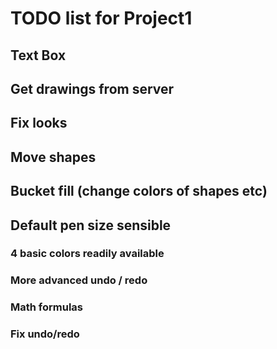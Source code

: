 # TODO list for Project1

## Text Box

## Get drawings from server

## Fix looks

## Move shapes

## Bucket fill (change colors of shapes etc)

## Default pen size sensible

### 4 basic colors readily available

### More advanced undo / redo

### Math formulas

### Fix undo/redo
